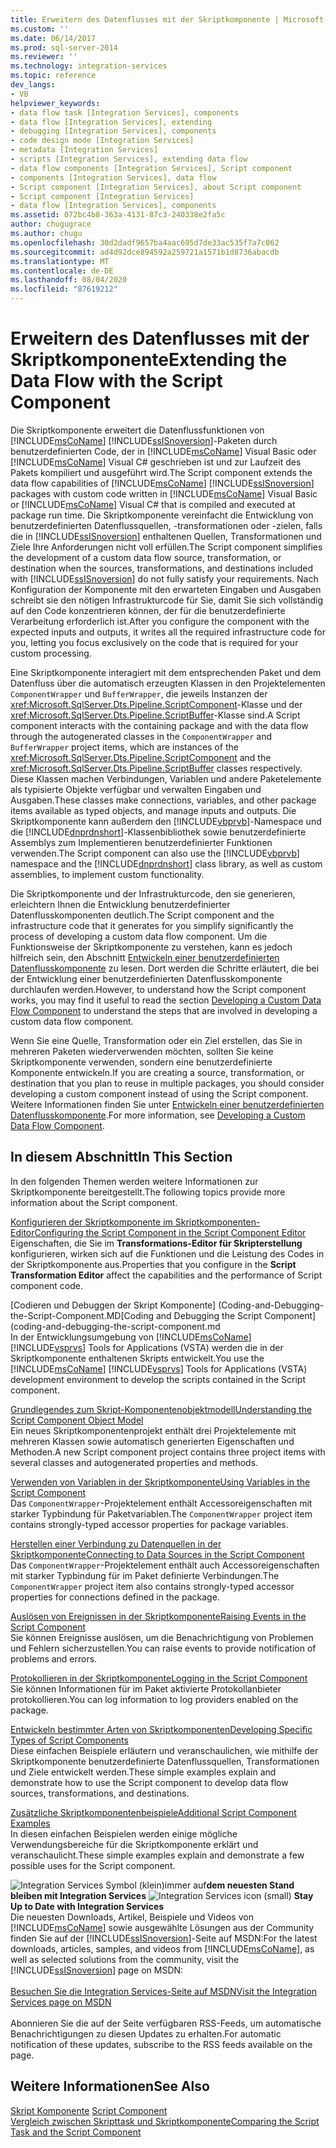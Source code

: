 ```yaml
---
title: Erweitern des Datenflusses mit der Skriptkomponente | Microsoft-Dokumentation
ms.custom: ''
ms.date: 06/14/2017
ms.prod: sql-server-2014
ms.reviewer: ''
ms.technology: integration-services
ms.topic: reference
dev_langs:
- VB
helpviewer_keywords:
- data flow task [Integration Services], components
- data flow [Integration Services], extending
- debugging [Integration Services], components
- code design mode [Integration Services]
- metadata [Integration Services]
- scripts [Integration Services], extending data flow
- data flow components [Integration Services], Script component
- components [Integration Services], data flow
- Script component [Integration Services], about Script component
- Script component [Integration Services]
- data flow [Integration Services], components
ms.assetid: 072bc4b8-363a-4131-87c3-240338e2fa5c
author: chugugrace
ms.author: chugu
ms.openlocfilehash: 30d2dadf9657ba4aac695d7de33ac535f7a7c062
ms.sourcegitcommit: ad4d92dce894592a259721a1571b1d8736abacdb
ms.translationtype: MT
ms.contentlocale: de-DE
ms.lasthandoff: 08/04/2020
ms.locfileid: "87619212"
---
```

# <a name="extending-the-data-flow-with-the-script-component"></a><span data-ttu-id="f43e4-102">Erweitern des Datenflusses mit der Skriptkomponente</span><span class="sxs-lookup"><span data-stu-id="f43e4-102">Extending the Data Flow with the Script Component</span></span>
  <span data-ttu-id="f43e4-103">Die Skriptkomponente erweitert die Datenflussfunktionen von [!INCLUDE[msCoName](../../../includes/msconame-md.md)] [!INCLUDE[ssISnoversion](../../../includes/ssisnoversion-md.md)]-Paketen durch benutzerdefinierten Code, der in [!INCLUDE[msCoName](../../../includes/msconame-md.md)] Visual Basic oder [!INCLUDE[msCoName](../../../includes/msconame-md.md)] Visual C# geschrieben ist und zur Laufzeit des Pakets kompiliert und ausgeführt wird.</span><span class="sxs-lookup"><span data-stu-id="f43e4-103">The Script component extends the data flow capabilities of [!INCLUDE[msCoName](../../../includes/msconame-md.md)] [!INCLUDE[ssISnoversion](../../../includes/ssisnoversion-md.md)] packages with custom code written in [!INCLUDE[msCoName](../../../includes/msconame-md.md)] Visual Basic or [!INCLUDE[msCoName](../../../includes/msconame-md.md)] Visual C# that is compiled and executed at package run time.</span></span> <span data-ttu-id="f43e4-104">Die Skriptkomponente vereinfacht die Entwicklung von benutzerdefinierten Datenflussquellen, -transformationen oder -zielen, falls die in [!INCLUDE[ssISnoversion](../../../includes/ssisnoversion-md.md)] enthaltenen Quellen, Transformationen und Ziele Ihre Anforderungen nicht voll erfüllen.</span><span class="sxs-lookup"><span data-stu-id="f43e4-104">The Script component simplifies the development of a custom data flow source, transformation, or destination when the sources, transformations, and destinations included with [!INCLUDE[ssISnoversion](../../../includes/ssisnoversion-md.md)] do not fully satisfy your requirements.</span></span> <span data-ttu-id="f43e4-105">Nach Konfiguration der Komponente mit den erwarteten Eingaben und Ausgaben schreibt sie den nötigen Infrastrukturcode für Sie, damit Sie sich vollständig auf den Code konzentrieren können, der für die benutzerdefinierte Verarbeitung erforderlich ist.</span><span class="sxs-lookup"><span data-stu-id="f43e4-105">After you configure the component with the expected inputs and outputs, it writes all the required infrastructure code for you, letting you focus exclusively on the code that is required for your custom processing.</span></span>  
  
 <span data-ttu-id="f43e4-106">Eine Skriptkomponente interagiert mit dem entsprechenden Paket und dem Datenfluss über die automatisch erzeugten Klassen in den Projektelementen `ComponentWrapper` und `BufferWrapper`, die jeweils Instanzen der <xref:Microsoft.SqlServer.Dts.Pipeline.ScriptComponent>-Klasse und der <xref:Microsoft.SqlServer.Dts.Pipeline.ScriptBuffer>-Klasse sind.</span><span class="sxs-lookup"><span data-stu-id="f43e4-106">A Script component interacts with the containing package and with the data flow through the autogenerated classes in the `ComponentWrapper` and `BufferWrapper` project items, which are instances of the <xref:Microsoft.SqlServer.Dts.Pipeline.ScriptComponent> and the <xref:Microsoft.SqlServer.Dts.Pipeline.ScriptBuffer> classes respectively.</span></span> <span data-ttu-id="f43e4-107">Diese Klassen machen Verbindungen, Variablen und andere Paketelemente als typisierte Objekte verfügbar und verwalten Eingaben und Ausgaben.</span><span class="sxs-lookup"><span data-stu-id="f43e4-107">These classes make connections, variables, and other package items available as typed objects, and manage inputs and outputs.</span></span> <span data-ttu-id="f43e4-108">Die Skriptkomponente kann außerdem den [!INCLUDE[vbprvb](../../../includes/vbprvb-md.md)]-Namespace und die [!INCLUDE[dnprdnshort](../../../includes/dnprdnshort-md.md)]-Klassenbibliothek sowie benutzerdefinierte Assemblys zum Implementieren benutzerdefinierter Funktionen verwenden.</span><span class="sxs-lookup"><span data-stu-id="f43e4-108">The Script component can also use the [!INCLUDE[vbprvb](../../../includes/vbprvb-md.md)] namespace and the [!INCLUDE[dnprdnshort](../../../includes/dnprdnshort-md.md)] class library, as well as custom assemblies, to implement custom functionality.</span></span>  
  
 <span data-ttu-id="f43e4-109">Die Skriptkomponente und der Infrastrukturcode, den sie generieren, erleichtern Ihnen die Entwicklung benutzerdefinierter Datenflusskomponenten deutlich.</span><span class="sxs-lookup"><span data-stu-id="f43e4-109">The Script component and the infrastructure code that it generates for you simplify significantly the process of developing a custom data flow component.</span></span> <span data-ttu-id="f43e4-110">Um die Funktionsweise der Skriptkomponente zu verstehen, kann es jedoch hilfreich sein, den Abschnitt [Entwickeln einer benutzerdefinierten Datenflusskomponente](../../extending-packages-custom-objects/data-flow/developing-a-custom-data-flow-component.md) zu lesen. Dort werden die Schritte erläutert, die bei der Entwicklung einer benutzerdefinierten Datenflusskomponente durchlaufen werden.</span><span class="sxs-lookup"><span data-stu-id="f43e4-110">However, to understand how the Script component works, you may find it useful to read the section [Developing a Custom Data Flow Component](../../extending-packages-custom-objects/data-flow/developing-a-custom-data-flow-component.md) to understand the steps that are involved in developing a custom data flow component.</span></span>  
  
 <span data-ttu-id="f43e4-111">Wenn Sie eine Quelle, Transformation oder ein Ziel erstellen, das Sie in mehreren Paketen wiederverwenden möchten, sollten Sie keine Skriptkomponente verwenden, sondern eine benutzerdefinierte Komponente entwickeln.</span><span class="sxs-lookup"><span data-stu-id="f43e4-111">If you are creating a source, transformation, or destination that you plan to reuse in multiple packages, you should consider developing a custom component instead of using the Script component.</span></span> <span data-ttu-id="f43e4-112">Weitere Informationen finden Sie unter [Entwickeln einer benutzerdefinierten Datenflusskomponente](../../extending-packages-custom-objects/data-flow/developing-a-custom-data-flow-component.md).</span><span class="sxs-lookup"><span data-stu-id="f43e4-112">For more information, see [Developing a Custom Data Flow Component](../../extending-packages-custom-objects/data-flow/developing-a-custom-data-flow-component.md).</span></span>  
  
## <a name="in-this-section"></a><span data-ttu-id="f43e4-113">In diesem Abschnitt</span><span class="sxs-lookup"><span data-stu-id="f43e4-113">In This Section</span></span>  
 <span data-ttu-id="f43e4-114">In den folgenden Themen werden weitere Informationen zur Skriptkomponente bereitgestellt.</span><span class="sxs-lookup"><span data-stu-id="f43e4-114">The following topics provide more information about the Script component.</span></span>  
  
 [<span data-ttu-id="f43e4-115">Konfigurieren der Skriptkomponente im Skriptkomponenten-Editor</span><span class="sxs-lookup"><span data-stu-id="f43e4-115">Configuring the Script Component in the Script Component Editor</span></span>](configuring-the-script-component-in-the-script-component-editor.md)  
 <span data-ttu-id="f43e4-116">Eigenschaften, die Sie im **Transformations-Editor für Skripterstellung** konfigurieren, wirken sich auf die Funktionen und die Leistung des Codes in der Skriptkomponente aus.</span><span class="sxs-lookup"><span data-stu-id="f43e4-116">Properties that you configure in the **Script Transformation Editor** affect the capabilities and the performance of Script component code.</span></span>  
  
 <span data-ttu-id="f43e4-117">[Codieren und Debuggen der Skript Komponente] (Coding-and-Debugging-the-Script-Component.MD</span><span class="sxs-lookup"><span data-stu-id="f43e4-117">[Coding and Debugging the Script Component](coding-and-debugging-the-script-component.md</span></span>  
 <span data-ttu-id="f43e4-118">In der Entwicklungsumgebung von [!INCLUDE[msCoName](../../../includes/msconame-md.md)] [!INCLUDE[vsprvs](../../../includes/vsprvs-md.md)] Tools for Applications (VSTA) werden die in der Skriptkomponente enthaltenen Skripts entwickelt.</span><span class="sxs-lookup"><span data-stu-id="f43e4-118">You use the [!INCLUDE[msCoName](../../../includes/msconame-md.md)] [!INCLUDE[vsprvs](../../../includes/vsprvs-md.md)] Tools for Applications (VSTA) development environment to develop the scripts contained in the Script component.</span></span>  
  
 [<span data-ttu-id="f43e4-119">Grundlegendes zum Skript-Komponentenobjektmodell</span><span class="sxs-lookup"><span data-stu-id="f43e4-119">Understanding the Script Component Object Model</span></span>](understanding-the-script-component-object-model.md)  
 <span data-ttu-id="f43e4-120">Ein neues Skriptkomponentenprojekt enthält drei Projektelemente mit mehreren Klassen sowie automatisch generierten Eigenschaften und Methoden.</span><span class="sxs-lookup"><span data-stu-id="f43e4-120">A new Script component project contains three project items with several classes and autogenerated properties and methods.</span></span>  
  
 [<span data-ttu-id="f43e4-121">Verwenden von Variablen in der Skriptkomponente</span><span class="sxs-lookup"><span data-stu-id="f43e4-121">Using Variables in the Script Component</span></span>](using-variables-in-the-script-component.md)  
 <span data-ttu-id="f43e4-122">Das `ComponentWrapper`-Projektelement enthält Accessoreigenschaften mit starker Typbindung für Paketvariablen.</span><span class="sxs-lookup"><span data-stu-id="f43e4-122">The `ComponentWrapper` project item contains strongly-typed accessor properties for package variables.</span></span>  
  
 [<span data-ttu-id="f43e4-123">Herstellen einer Verbindung zu Datenquellen in der Skriptkomponente</span><span class="sxs-lookup"><span data-stu-id="f43e4-123">Connecting to Data Sources in the Script Component</span></span>](connecting-to-data-sources-in-the-script-component.md)  
 <span data-ttu-id="f43e4-124">Das `ComponentWrapper`-Projektelement enthält auch Accessoreigenschaften mit starker Typbindung für im Paket definierte Verbindungen.</span><span class="sxs-lookup"><span data-stu-id="f43e4-124">The `ComponentWrapper` project item also contains strongly-typed accessor properties for connections defined in the package.</span></span>  
  
 [<span data-ttu-id="f43e4-125">Auslösen von Ereignissen in der Skriptkomponente</span><span class="sxs-lookup"><span data-stu-id="f43e4-125">Raising Events in the Script Component</span></span>](raising-events-in-the-script-component.md)  
 <span data-ttu-id="f43e4-126">Sie können Ereignisse auslösen, um die Benachrichtigung von Problemen und Fehlern sicherzustellen.</span><span class="sxs-lookup"><span data-stu-id="f43e4-126">You can raise events to provide notification of problems and errors.</span></span>  
  
 [<span data-ttu-id="f43e4-127">Protokollieren in der Skriptkomponente</span><span class="sxs-lookup"><span data-stu-id="f43e4-127">Logging in the Script Component</span></span>](logging-in-the-script-component.md)  
 <span data-ttu-id="f43e4-128">Sie können Informationen für im Paket aktivierte Protokollanbieter protokollieren.</span><span class="sxs-lookup"><span data-stu-id="f43e4-128">You can log information to log providers enabled on the package.</span></span>  
  
 [<span data-ttu-id="f43e4-129">Entwickeln bestimmter Arten von Skriptkomponenten</span><span class="sxs-lookup"><span data-stu-id="f43e4-129">Developing Specific Types of Script Components</span></span>](../../extending-packages-scripting-data-flow-script-component-types/developing-specific-types-of-script-components.md)  
 <span data-ttu-id="f43e4-130">Diese einfachen Beispiele erläutern und veranschaulichen, wie mithilfe der Skriptkomponente benutzerdefinierte Datenflussquellen, Transformationen und Ziele entwickelt werden.</span><span class="sxs-lookup"><span data-stu-id="f43e4-130">These simple examples explain and demonstrate how to use the Script component to develop data flow sources, transformations, and destinations.</span></span>  
  
 [<span data-ttu-id="f43e4-131">Zusätzliche Skriptkomponentenbeispiele</span><span class="sxs-lookup"><span data-stu-id="f43e4-131">Additional Script Component Examples</span></span>](../../extending-packages-scripting-data-flow-script-component-examples/additional-script-component-examples.md)  
 <span data-ttu-id="f43e4-132">In diesen einfachen Beispielen werden einige mögliche Verwendungsbereiche für die Skriptkomponente erklärt und veranschaulicht.</span><span class="sxs-lookup"><span data-stu-id="f43e4-132">These simple examples explain and demonstrate a few possible uses for the Script component.</span></span>  
  
<span data-ttu-id="f43e4-133">![Integration Services Symbol (klein)](../../media/dts-16.gif "Integration Services (kleines Symbol)")immer auf**dem neuesten Stand bleiben mit Integration Services**  </span><span class="sxs-lookup"><span data-stu-id="f43e4-133">![Integration Services icon (small)](../../media/dts-16.gif "Integration Services icon (small)")  **Stay Up to Date with Integration Services**</span></span><br /> <span data-ttu-id="f43e4-134">Die neuesten Downloads, Artikel, Beispiele und Videos von [!INCLUDE[msCoName](../../../includes/msconame-md.md)] sowie ausgewählte Lösungen aus der Community finden Sie auf der [!INCLUDE[ssISnoversion](../../../includes/ssisnoversion-md.md)]-Seite auf MSDN:</span><span class="sxs-lookup"><span data-stu-id="f43e4-134">For the latest downloads, articles, samples, and videos from [!INCLUDE[msCoName](../../../includes/msconame-md.md)], as well as selected solutions from the community, visit the [!INCLUDE[ssISnoversion](../../../includes/ssisnoversion-md.md)] page on MSDN:</span></span><br /><br /> [<span data-ttu-id="f43e4-135">Besuchen Sie die Integration Services-Seite auf MSDN</span><span class="sxs-lookup"><span data-stu-id="f43e4-135">Visit the Integration Services page on MSDN</span></span>](https://go.microsoft.com/fwlink/?LinkId=136655)<br /><br /> <span data-ttu-id="f43e4-136">Abonnieren Sie die auf der Seite verfügbaren RSS-Feeds, um automatische Benachrichtigungen zu diesen Updates zu erhalten.</span><span class="sxs-lookup"><span data-stu-id="f43e4-136">For automatic notification of these updates, subscribe to the RSS feeds available on the page.</span></span>  
  
## <a name="see-also"></a><span data-ttu-id="f43e4-137">Weitere Informationen</span><span class="sxs-lookup"><span data-stu-id="f43e4-137">See Also</span></span>  
 <span data-ttu-id="f43e4-138">[Skript Komponente](../../data-flow/transformations/script-component.md) </span><span class="sxs-lookup"><span data-stu-id="f43e4-138">[Script Component](../../data-flow/transformations/script-component.md) </span></span>  
 [<span data-ttu-id="f43e4-139">Vergleich zwischen Skripttask und Skriptkomponente</span><span class="sxs-lookup"><span data-stu-id="f43e4-139">Comparing the Script Task and the Script Component</span></span>](../comparing-the-script-task-and-the-script-component.md)  
  
  
